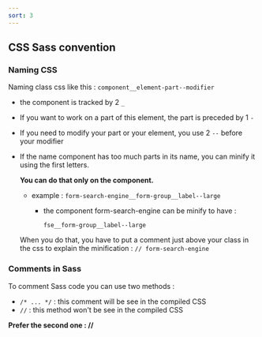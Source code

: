```yaml
---
sort: 3
---
```


## CSS Sass convention

### Naming CSS

Naming class css like this : `component__element-part--modifier`

- the component is tracked by 2 `_`
- If you want to work on a part of this element, the part is preceded by 1 `-`
- If you need to modify your part or your element, you use 2 `--` before your modifier
- If the name component has too much parts in its name, you can minify it using the first letters.

  **You can do that only on the component.**

    - example : `form-search-engine__form-group__label--large`
        - the component form-search-engine can be minify to have :

          `fse__form-group__label--large`

  When you do that, you have to put a comment just above your class in the css to explain the minification : `// form-search-engine`

### Comments in Sass

To comment Sass code you can use two methods :

- `/* ... */` : this comment will be see in the compiled CSS
- `//` : this method won't be see in the compiled CSS

**Prefer the second one : //**

